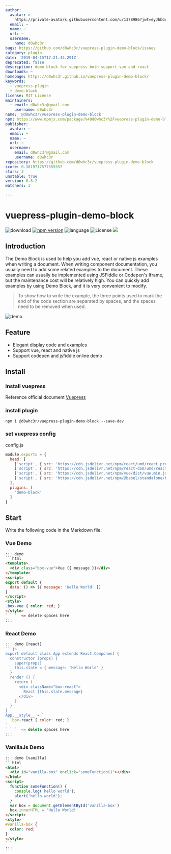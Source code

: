 ```yaml
---
author:
  avatar: >-
    https://private-avatars.githubusercontent.com/u/1378986?jwt=eyJhbGciOiJIUzI1NiIsInR5cCI6IkpXVCJ9.eyJpc3MiOiJnaXRodWIuY29tIiwiYXVkIjoicmF3LmdpdGh1YnVzZXJjb250ZW50LmNvbSIsImtleSI6ImtleTEiLCJleHAiOjE3MzQ2NzM5MjAsIm5iZiI6MTczNDY3MjcyMCwicGF0aCI6Ii91LzEzNzg5ODYifQ.qs-K_hT2FXFSVKJOhH626gMBBCRCjGGEw_r2E1GA_bI&v=4
  email: ~
  name: ~
  url: ~
  username:
    name: d0whc3r
bugs: https://github.com/d0whc3r/vuepress-plugin-demo-block/issues
category: plugin
date: '2019-04-15T17:21:43.291Z'
deprecated: false
description: demo block for vuepress both support vue and react
downloads: ~
homepage: https://d0whc3r.github.io/vuepress-plugin-demo-block/
keywords:
  - vuepress-plugin
  - demo-block
license: MIT License
maintainers:
  - email: d0whc3r@gmail.com
    username: d0whc3r
name: '@d0whc3r/vuepress-plugin-demo-block'
npm: https://www.npmjs.com/package/%40d0whc3r%2Fvuepress-plugin-demo-block
publisher:
  avatar: ~
  email: ~
  name: ~
  url: ~
  username:
    email: d0whc3r@gmail.com
    username: d0whc3r
repository: https://github.com/d0whc3r/vuepress-plugin-demo-block
score: 0.3819717577555557
stars: 3
unstable: true
version: 0.8.2
watchers: 3

---
```


# vuepress-plugin-demo-block

![download](https://img.shields.io/npm/dm/@d0whc3r%2Fvuepress-plugin-demo-block.svg)
[![npm version](https://img.shields.io/npm/v/@d0whc3r%2Fvuepress-plugin-demo-block.svg)](https://www.npmjs.com/package/@d0whc3r/vuepress-plugin-demo-block)
![language](https://img.shields.io/badge/language-javascript-yellow.svg)
![License](https://img.shields.io/badge/license-MIT-000000.svg)
[![](https://img.shields.io/circleci/project/github/d0whc3r/vuepress-plugin-demo-block/master.svg)](https://circleci.com/gh/d0whc3r/vuepress-plugin-demo-block)

## Introduction

The Demo Block is used to help you add vue, react or native js examples when writing a document. When writing component documentation, you usually need to add some related examples to the document. These examples can usually be implemented using JSFiddle or Codepen's Iframe, but the maintenance cost will be relatively high. You can quickly add examples by using Demo Block, and it is very convenient to modify.

> To show how to write the example, the three points used to mark the end of the code section are separated by spaces, and the spaces need to be removed when used.

![demo](./demo.png)

## Feature

- Elegant display code and examples
- Support vue, react and native js
- Support codepen and jsfiddle online demo

## Install

### install vuepress

Reference official document [Vuepress](https://vuepress.vuejs.org)

### install plugin

```
npm i @d0whc3r/vuepress-plugin-demo-block --save-dev
```

### set vuepress config

config.js
```js
module.exports = {
  head: [
    ['script', { src: 'https://cdn.jsdelivr.net/npm/react/umd/react.production.min.js' }],
    ['script', { src: 'https://cdn.jsdelivr.net/npm/react-dom/umd/react-dom.production.min.js' }],
    ['script', { src: 'https://cdn.jsdelivr.net/npm/vue/dist/vue.min.js' }],
    ['script', { src: 'https://cdn.jsdelivr.net/npm/@babel/standalone/babel.min.js' }],
  ],
  plugins: [
    'demo-block'
  ]
}

```

## Start

Write the following code in the Markdown file:

### Vue Demo

```html
::: demo
```html
<template>
  <div class="box-vue">Vue {{ message }}</div>
</template>
<script>
export default {
  data: () => ({ message: 'Hello World' })
}
</script>
<style>
.box-vue { color: red; }
</style>
` ` `  <= delete spaces here
:::
```

### React Demo
```js
::: demo [react]
```js
export default class App extends React.Component {
  constructor (props) {
    super(props)
    this.state = { message: 'Hello World' }
  }
  render () {
    return (
      <div className="box-react">
        React {this.state.message}
      </div>
    )
  }
}
App.__style__ = `
  .box-react { color: red; }   
`
` ` `  <= delete spaces here
:::
```

### VanillaJs Demo

```html
::: demo [vanilla]
```html
<html>
  <div id="vanilla-box" onclick="someFunction()"></div>
</html>
<script>
  function someFunction() {
    console.log('hello world');
    alert('hello world');
  }
  var box = document.getElementById('vanilla-box')
  box.innerHTML = 'Hello World!'
</script>
<style>
#vanilla-box {
  color: red;
}
</style>
` ` `
:::
```

